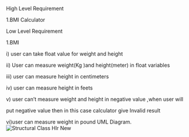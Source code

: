 ﻿

High Level Requirement

1.BMI Calculator

Low Level Requirement

1.BMI

i) user can take float value for weight and height

ii) User can measure  weight(Kg )and height(meter) in float variables

iii) user can measure  height in centimeters

iv) user can measure height in feets

v)  user can’t measure weight and height in negative value ,when user will

put negative value then in this case calculator give Invalid result

vi)user can measure  weight in pound
UML Diagram.
![Structural   Class  Hlr New ](https://user-images.githubusercontent.com/78869826/107742820-caea9e80-6d35-11eb-923b-46c3435d6a4d.png)

